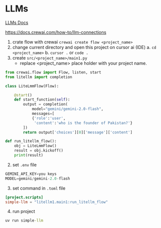 # LLMs

[LLMs Docs](https://docs.crewai.com/concepts/llms)

https://docs.crewai.com/how-to/llm-connections

1. crate flow with crewai `crewai create flow <project_name>`
2. change current directory and open this project on cursor ai (IDE)
    a. `cd <project_name>`
    b. `cursor .` or `code .` 
3. create `src/<project_name>/main1.py`
    * replace <project_name> place holder with your project name.

```python
from crewai.flow import Flow, listen, start
from litellm import completion

class LiteLmmFlow(Flow):

    @start()
    def start_function(self):
        output = completion(
            model="gemini/gemini-2.0-flash",
            messages=[
            {'role':'user',
             'content':'who is the founder of Pakistan?'}
        ])
        return output['choices'][0]['message']['content']

def run_litellm_flow():
    obj = LiteLmmFlow()
    result = obj.kickoff()
    print(result)

```

2. set `.env` file 
```python
GEMINI_API_KEY=you keys
MODEL=gemini/gemini-2.0-flash
```

3. set command in `.toml` file
```toml
[project.scripts]
simple-llm = "litellm1.main1:run_litellm_flow"
```

4. run project
```cmd
uv run simple-llm
```
